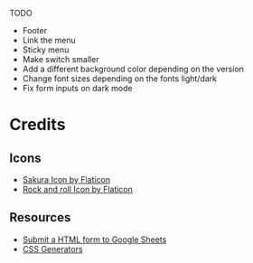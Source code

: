 TODO

- Footer
- Link the menu
- Sticky menu
- Make switch smaller
- Add a different background color depending on the version
- Change font sizes depending on the fonts light/dark
- Fix form inputs on dark mode

# Credits

## Icons

* [Sakura Icon by Flaticon](https://www.flaticon.es/iconos-gratis/sakura)
* [Rock and roll Icon by Flaticon](https://www.flaticon.es/iconos-gratis/rock-and-roll)

## Resources

- [Submit a HTML form to Google Sheets](https://github.com/levinunnink/html-form-to-google-sheet)
- [CSS Generators](https://css-generators.com/wavy-shapes/)